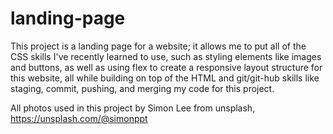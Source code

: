 # landing-page

This project is a landing page for a website; it allows me to put all of the CSS skills I've recently learned to use, such as styling elements like images and buttons, as well as using flex to create a responsive layout structure for this website, all while building on top of the HTML and git/git-hub skills like staging, commit, pushing, and merging my code for this project. 

All photos used in this project by Simon Lee from unsplash, https://unsplash.com/@simonppt 